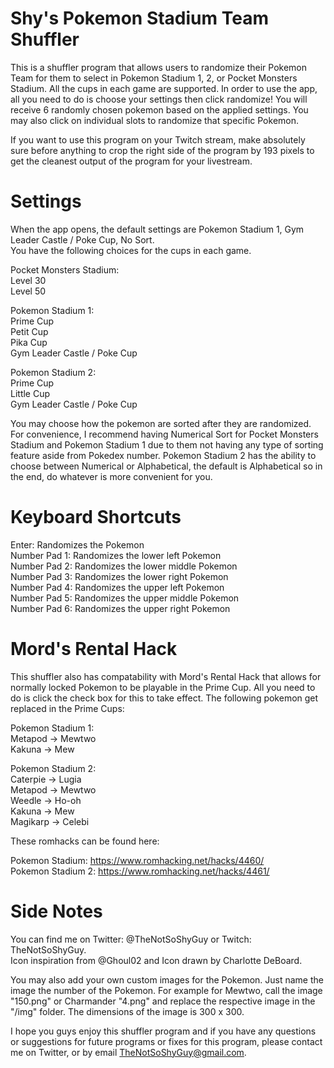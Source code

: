 # Shy's Pokemon Stadium Team Shuffler
This is a shuffler program that allows users to randomize their Pokemon Team for them to select in Pokemon Stadium 1, 2, or Pocket Monsters Stadium.
All the cups in each game are supported. In order to use the app, all you need to do is choose your settings then click randomize! You will receive 6 randomly chosen pokemon based on the applied settings. You may also click on individual slots to randomize that specific Pokemon.  
  
If you want to use this program on your Twitch stream, make absolutely sure before anything to crop the right side of the program by 193 pixels to get the cleanest output of the program for your livestream.
    
# Settings
When the app opens, the default settings are Pokemon Stadium 1, Gym Leader Castle / Poke Cup, No Sort.  
You have the following choices for the cups in each game.  
  
  Pocket Monsters Stadium:  
   Level 30  
   Level 50  

  Pokemon Stadium 1:  
   Prime Cup  
   Petit Cup  
   Pika Cup  
   Gym Leader Castle / Poke Cup 
  
  Pokemon Stadium 2:  
   Prime Cup  
   Little Cup  
   Gym Leader Castle / Poke Cup  
   
You may choose how the pokemon are sorted after they are randomized. For convenience, I recommend having Numerical Sort for Pocket Monsters Stadium and Pokemon Stadium 1 due to them not having any type of sorting feature aside from Pokedex number. Pokemon Stadium 2 has the ability to choose between Numerical or Alphabetical, the default is Alphabetical so in the end, do whatever is more convenient for you.

# Keyboard Shortcuts
Enter: Randomizes the Pokemon  
Number Pad 1: Randomizes the lower left Pokemon   
Number Pad 2: Randomizes the lower middle Pokemon   
Number Pad 3: Randomizes the lower right Pokemon   
Number Pad 4: Randomizes the upper left Pokemon   
Number Pad 5: Randomizes the upper middle Pokemon   
Number Pad 6: Randomizes the upper right Pokemon   


# Mord's Rental Hack
This shuffler also has compatability with Mord's Rental Hack that allows for normally locked Pokemon to be playable in the Prime Cup. All you need to do is click the check box for this to take effect.
The following pokemon get replaced in the Prime Cups:

  Pokemon Stadium 1:  
   Metapod -> Mewtwo  
   Kakuna -> Mew  
  
  Pokemon Stadium 2:   
   Caterpie -> Lugia  
   Metapod -> Mewtwo  
   Weedle -> Ho-oh  
   Kakuna -> Mew  
   Magikarp -> Celebi  
    
   These romhacks can be found here:
   
   Pokemon Stadium:
   https://www.romhacking.net/hacks/4460/  
   Pokemon Stadium 2:
   https://www.romhacking.net/hacks/4461/
   
# Side Notes  
You can find me on Twitter: @TheNotSoShyGuy or Twitch: TheNotSoShyGuy.  
Icon inspiration from @Ghoul02 and Icon drawn by Charlotte DeBoard.  

You may also add your own custom images for the Pokemon. Just name the image the number of the Pokemon. For example for Mewtwo, call the image "150.png" or Charmander "4.png" and replace the respective image in the "/img" folder. The dimensions of the image is 300 x 300.

I hope you guys enjoy this shuffler program and if you have any questions or suggestions for future programs or fixes for this program, please contact me on Twitter, or by email TheNotSoShyGuy@gmail.com.
